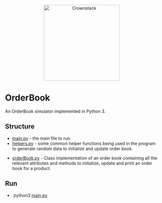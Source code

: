 <p align="center"><img src="https://www.crownstack.com/images/logo.png" alt="Crownstack" title="Crownstack" width="250"></p>

# OrderBook
An OrderBook simulator implemented in Python 3.

## Structure
* [main.py](main.py) - the main file to run.
* [helpers.py](helpers.py) - some common helper functions being used in the program to generate random data to initialize and update order book.
- [orderBook.py](orderBook.py) - Class implementation of an order book containing all the relevant attributes and methods to initialize, update and print an order book for a product.

## Run
* `python3 [main.py](orderBook.py)